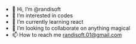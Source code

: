 - 👋 Hi, I’m @randisoft
- 👀 I’m interested in codes
- 🌱 I’m currently learning react
- 💞️ I’m looking to collaborate on anything magical
- 📫 How to reach me randisoft.01@gmail.com

<!---
randisoft/randisoft is a ✨ special ✨ repository because its `README.md` (this file) appears on your GitHub profile.
You can click the Preview link to take a look at your changes.
--->

